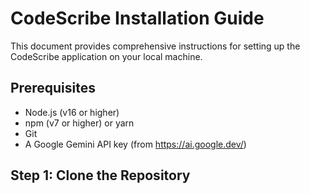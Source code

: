 # CodeScribe Installation Guide

This document provides comprehensive instructions for setting up the CodeScribe application on your local machine.

## Prerequisites

- Node.js (v16 or higher)
- npm (v7 or higher) or yarn
- Git
- A Google Gemini API key (from https://ai.google.dev/)

## Step 1: Clone the Repository

